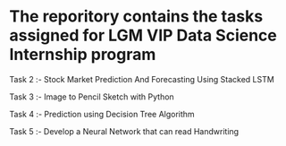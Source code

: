 # The reporitory contains the tasks assigned for LGM VIP Data Science Internship program
Task 2 :- Stock Market Prediction And Forecasting Using Stacked LSTM

Task 3 :- Image to Pencil Sketch with Python

Task 4 :- Prediction using Decision Tree Algorithm

Task 5 :- Develop a Neural Network that can read Handwriting
